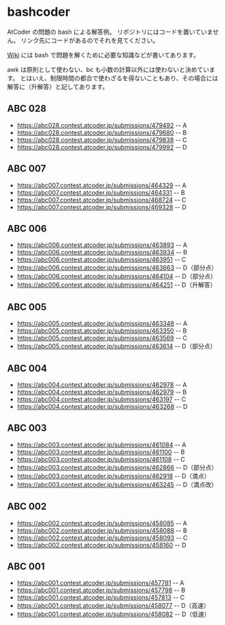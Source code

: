 # bashcoder

AtCoder の問題の bash による解答例。
リポジトリにはコードを置いていません。
リンク先にコードがあるのでそれを見てください。

[Wiki][1] には bash で問題を解くために必要な知識などが書いてあります。

awk は原則として使わない、bc も小数の計算以外には使わないと決めています。
とはいえ、制限時間の都合で使わざるを得ないこともあり、その場合には解答に（升解答）と記してあります。

[1]: https://github.com/yuizumi/bashcoder/wiki/

## ABC 028

* https://abc028.contest.atcoder.jp/submissions/479492 -- A
* https://abc028.contest.atcoder.jp/submissions/479680 -- B
* https://abc028.contest.atcoder.jp/submissions/479838 -- C
* https://abc028.contest.atcoder.jp/submissions/479992 -- D

## ABC 007

* https://abc007.contest.atcoder.jp/submissions/464329 -- A
* https://abc007.contest.atcoder.jp/submissions/464331 -- B
* https://abc007.contest.atcoder.jp/submissions/468724 -- C
* https://abc007.contest.atcoder.jp/submissions/469328 -- D

## ABC 006

* https://abc006.contest.atcoder.jp/submissions/463893 -- A
* https://abc006.contest.atcoder.jp/submissions/463934 -- B
* https://abc006.contest.atcoder.jp/submissions/463951 -- C
* https://abc006.contest.atcoder.jp/submissions/463663 -- D（部分点）
* https://abc006.contest.atcoder.jp/submissions/464104 -- D（部分点）
* https://abc006.contest.atcoder.jp/submissions/464251 -- D（升解答）

## ABC 005

* https://abc005.contest.atcoder.jp/submissions/463348 -- A
* https://abc005.contest.atcoder.jp/submissions/463350 -- B
* https://abc005.contest.atcoder.jp/submissions/463569 -- C
* https://abc005.contest.atcoder.jp/submissions/463614 -- D（部分点）

## ABC 004

* https://abc004.contest.atcoder.jp/submissions/462978 -- A
* https://abc004.contest.atcoder.jp/submissions/462979 -- B
* https://abc004.contest.atcoder.jp/submissions/463197 -- C
* https://abc004.contest.atcoder.jp/submissions/463268 -- D

## ABC 003

* https://abc003.contest.atcoder.jp/submissions/461084 -- A
* https://abc003.contest.atcoder.jp/submissions/461100 -- B
* https://abc003.contest.atcoder.jp/submissions/461108 -- C
* https://abc003.contest.atcoder.jp/submissions/462866 -- D（部分点）
* https://abc003.contest.atcoder.jp/submissions/462918 -- D（満点）
* https://abc003.contest.atcoder.jp/submissions/463245 -- D（満点改）

## ABC 002

* https://abc002.contest.atcoder.jp/submissions/458085 -- A
* https://abc002.contest.atcoder.jp/submissions/458088 -- B
* https://abc002.contest.atcoder.jp/submissions/458093 -- C
* https://abc002.contest.atcoder.jp/submissions/458160 -- D

## ABC 001

* https://abc001.contest.atcoder.jp/submissions/457781 -- A
* https://abc001.contest.atcoder.jp/submissions/457798 -- B
* https://abc001.contest.atcoder.jp/submissions/457813 -- C
* https://abc001.contest.atcoder.jp/submissions/458077 -- D（高速）
* https://abc001.contest.atcoder.jp/submissions/458082 -- D（低速）
